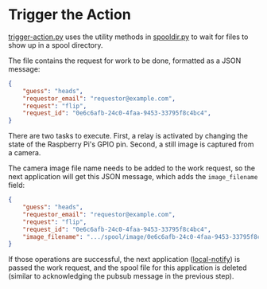 # Trigger the Action

[trigger-action.py](./trigger-action.py) uses the utility methods in [spooldir.py](../spooldir.py) to wait for files to show up in a spool directory. 

The file contains the request for work to be done, formatted as a JSON message:
```json
{
    "guess": "heads",
    "requestor_email": "requestor@example.com",
    "request": "flip",
    "request_id": "0e6c6afb-24c0-4faa-9453-33795f8c4bc4",
}
```

There are two tasks to execute. First, a relay is activated by changing the state of the Raspberry Pi's GPIO pin. Second, a still image is captured from a camera. 

The camera image file name needs to be added to the work request, so the next application will get this JSON message, which adds the `image_filename` field:
```json
{
    "guess": "heads",
    "requestor_email": "requestor@example.com",
    "request": "flip",
    "request_id": "0e6c6afb-24c0-4faa-9453-33795f8c4bc4",
    "image_filename": ".../spool/image/0e6c6afb-24c0-4faa-9453-33795f8c4bc4.jpg"
}
```

If those operations are successful, the next application ([local-notify](../local-notify/)) is passed the work request, and the spool file for this application is deleted (similar to acknowledging the pubsub message in the previous step).